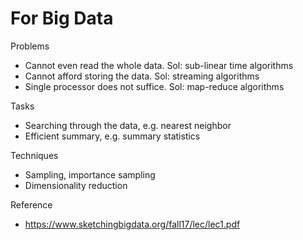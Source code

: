 # For Big Data

Problems
- Cannot even read the whole data. Sol: sub-linear time algorithms
- Cannot afford storing the data. Sol: streaming algorithms
- Single processor does not suffice. Sol: map-reduce algorithms

Tasks
- Searching through the data, e.g. nearest neighbor
- Efficient summary, e.g. summary statistics

Techniques
- Sampling, importance sampling
- Dimensionality reduction

Reference
- https://www.sketchingbigdata.org/fall17/lec/lec1.pdf

